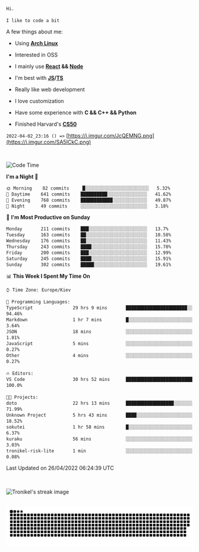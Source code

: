 ```
Hi.

I like to code a bit
```

A few things about me:

-   Using **[Arch Linux](https://archlinux.org/)**

-   Interested in OSS

-   I mainly use **[React](https://reactjs.org/) && [Node](https://nodejs.org/en/)**

-   I'm best with **[JS](https://www.javascript.com/)/[TS](https://www.typescriptlang.org/)**

-   Really like web development

-   I love customization

-   Have some experience with **C && C++ && Python**

-   Finished Harvard's **[CS50](https://cs50.harvard.edu)**

`2022-04-02_23:16 () =>` [https://i.imgur.com/JcQEMNG.png](https://i.imgur.com/SA5ICkC.png)

<br>

<!--START_SECTION:waka-->
![Code Time](http://img.shields.io/badge/Code%20Time-563%20hrs%2013%20mins-blue)

**I'm a Night 🦉** 

```text
🌞 Morning    82 commits     █░░░░░░░░░░░░░░░░░░░░░░░░   5.32% 
🌆 Daytime    641 commits    ██████████░░░░░░░░░░░░░░░   41.62% 
🌃 Evening    768 commits    ████████████░░░░░░░░░░░░░   49.87% 
🌙 Night      49 commits     ░░░░░░░░░░░░░░░░░░░░░░░░░   3.18%

```
📅 **I'm Most Productive on Sunday** 

```text
Monday       211 commits    ███░░░░░░░░░░░░░░░░░░░░░░   13.7% 
Tuesday      163 commits    ██░░░░░░░░░░░░░░░░░░░░░░░   10.58% 
Wednesday    176 commits    ██░░░░░░░░░░░░░░░░░░░░░░░   11.43% 
Thursday     243 commits    ████░░░░░░░░░░░░░░░░░░░░░   15.78% 
Friday       200 commits    ███░░░░░░░░░░░░░░░░░░░░░░   12.99% 
Saturday     245 commits    ████░░░░░░░░░░░░░░░░░░░░░   15.91% 
Sunday       302 commits    █████░░░░░░░░░░░░░░░░░░░░   19.61%

```


📊 **This Week I Spent My Time On** 

```text
⌚︎ Time Zone: Europe/Kiev

💬 Programming Languages: 
TypeScript               29 hrs 9 mins       ███████████████████████░░   94.46% 
Markdown                 1 hr 7 mins         █░░░░░░░░░░░░░░░░░░░░░░░░   3.64% 
JSON                     18 mins             ░░░░░░░░░░░░░░░░░░░░░░░░░   1.01% 
JavaScript               5 mins              ░░░░░░░░░░░░░░░░░░░░░░░░░   0.27% 
Other                    4 mins              ░░░░░░░░░░░░░░░░░░░░░░░░░   0.27%

🔥 Editors: 
VS Code                  30 hrs 52 mins      █████████████████████████   100.0%

🐱‍💻 Projects: 
doto                     22 hrs 13 mins      ██████████████████░░░░░░░   71.99% 
Unknown Project          5 hrs 43 mins       ████░░░░░░░░░░░░░░░░░░░░░   18.52% 
sokutei                  1 hr 58 mins        █░░░░░░░░░░░░░░░░░░░░░░░░   6.37% 
kuraku                   56 mins             ░░░░░░░░░░░░░░░░░░░░░░░░░   3.03% 
tronikel-risk-lite       1 min               ░░░░░░░░░░░░░░░░░░░░░░░░░   0.08%

```


 Last Updated on 26/04/2022 06:24:39 UTC
<!--END_SECTION:waka-->

<br>

<p><img align="center" src="https://github-readme-streak-stats.herokuapp.com/?user=Tronikelis&theme=dark" alt="Tronikel's streak image" /></p>

<br>

<img title="" src="https://raw.githubusercontent.com/Tronikelis/Tronikelis/output/github-contribution-grid-snake.svg" alt="very cool snake thingey" data-align="left">
